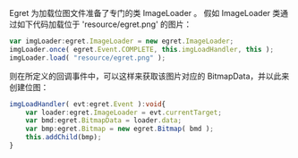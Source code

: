 Egret 为加载位图文件准备了专门的类 ImageLoader 。
假如 ImageLoader 类通过如下代码加载位于 'resource/egret.png' 的图片： 
``` TypeScript
var imgLoader:egret.ImageLoader = new egret.ImageLoader;
imgLoader.once( egret.Event.COMPLETE, this.imgLoadHandler, this ); 
imgLoader.load( "resource/egret.png" );  
```
则在所定义的回调事件中，可以这样来获取该图片对应的 BitmapData，并以此来创建位图：
``` TypeScript
imgLoadHandler( evt:egret.Event ):void{
    var loader:egret.ImageLoader = evt.currentTarget;
    var bmd:egret.BitmapData = loader.data;
    var bmp:egret.Bitmap = new egret.Bitmap( bmd );
    this.addChild(bmp);
}
```
